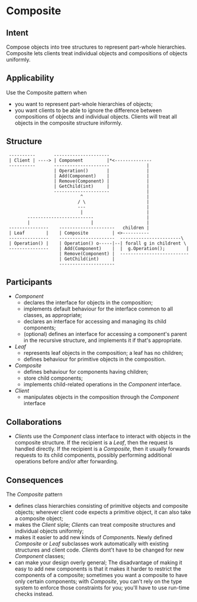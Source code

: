 Composite
=========

Intent
------

Compose objects into tree structures to represent part-whole
hierarchies. Composite lets clients treat individual objects 
and compositions of objects uniformly.


Applicability
-------------

Use the Composite pattern when
- you want to represent part-whole hierarchies of objects;
- you want clients to be able to ignore the difference between 
  compositions of objects and individual objects. Clients will treat 
  all objects in the composite structure iniformly.


Structure
---------

```
 ----------       ---------------------
 | Client | ----> | Component         |*<--------------
 ----------       ---------------------              |
                  | Operation()       |              |
                  | Add(Component)    |              |
                  | Remove(Component) |              |
                  | GetChild(int)     |              |
                  ---------------------              |
                            ^                        |
                           / \                       |
                           ---                       |
                            |                        |
        -------------------------                    |
        |                       |                    |
 ---------------    ---------------------   children |
 | Leaf        |    | Composite         | <>----------
 ---------------    ---------------------  -----------------------\
 | Operation() |    | Operation() o-----|--| forall g in childrent \       
 ---------------    | Add(Component)    |  |  g.Operation();        |
                    | Remove(Component) |  --------------------------
                    | GetChild(int)     |
                    ---------------------
```


Participants
------------

- *Component*
  - declares the interface for objects in the composition;
  - implements default behaviour for the interface
    common to all classes, as appropriate;
  - declares an interface for accessing and managing its child 
    components;
  - (optional) defines an interface for accessing 
    a component's parent in the recursive structure, 
    and implements it if that's appropriate.
- *Leaf*
  - represents leaf objects in the composition;
    a leaf has no children;
  - defines behaviour for primitive objects in the composition.
- *Composite*
  - defines behaviour for components having children;
  - store child components;
  - implements child-related operations in the *Component* interface.
- *Client*
  - manipulates objects in the composition through the *Component*
    interface


Collaborations
--------------

- *Client*s use the *Component* class interface to interact 
  with objects in the composite structure. If the recipient 
  is a *Leaf*, then the request is handled directly. If the recipient
  is a *Composite*, then it usually forwards requests to its child
  components, possibly performing additional operations before 
  and/or after forwarding.


Consequences
------------

The *Composite* pattern
- defines class hierarchies consisting of primitive objects and 
  composite objects; wherever client code expects a primitive object,
  it can also take a composite object;
- makes the *Client* siple; *Client*s can treat composite structures
  and individual objects uniformly;
- makes it easier to add new kinds of *Component*s. Newly defined
  *Composite* or *Leaf* subclasses work automatically with existing
  structures and client code. *Client*s dont't have to be changed
  for new *Component* classes;
- can make your design overly general; The disadvantage of making it 
  easy to add new components is that it makes it harder to restrict
  the components of a composite; sometimes you want a composite 
  to have only certain components; with *Composite*, you can't rely
  on the type system to enforce those constraints for you; you'll 
  have to use run-time checks instead.


    